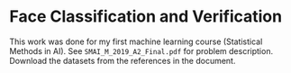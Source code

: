 # Face Classification and Verification

This work was done for my first machine learning course (Statistical Methods in AI). See `SMAI_M_2019_A2_Final.pdf` for problem description. Download the datasets from the references in the document. 


